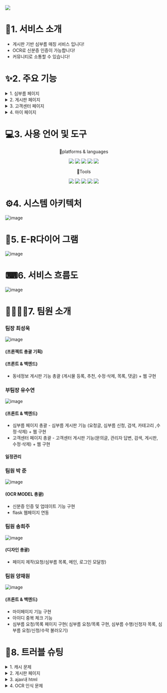 
<img src="https://capsule-render.vercel.app/api?type=wave&color=525C86&height=auto&width=auto&section=header&text=carrot%20whip&fontSize=90" />	

# 👀1. 서비스 소개
* 게시판 기반 심부름 매칭 서비스 입니다!
* OCR로 신분증 인증이 가능합니다!
* 커뮤니티로 소통할 수 있습니다!

# ✨2. 주요 기능
<details>
<summary>
1. 심부름 페이지
</summary>
	* 심부름 요청 등록<br>
	* 심부름 글 상세보기<br>
	* 심부름 글 검색 기능<br>
	* 심부름 카테고리<br>
	* 페이지 네이션<br>
	* 심부름 신청 기능<br>
	* 심부름 수정·삭제 기능
</details>

<details>
<summary>
2. 게시판 페이지
</summary>
심부름 요청 등록
	심부름 글 상세보기
	심부름 카테고리
	페이지네이션
</details>

<details>
<summary>
3. 고객센터 페이지
</summary>
	* 문의글 등록<br>
	* 문의글 글 상세보기<br>
	* 문의글 글 검색 기능<br>
	* 문의글 관리자 답변 기능<br>
   	* 페이지 네이션<br>
   	* 문의글 수정·삭제 기능
</details>

<details>
<summary>
4.  마이 페이지
</summary>
   토글 안 내용
</details>


# 💻3. 사용 언어 및 도구
<div align="center">
	<P>🎇platforms & languages </P>
	<img src="https://img.shields.io/badge/Java-007396?style=flat&logo=Java&logoColor=white" />
	<img src="https://img.shields.io/badge/HTML5-E34F26?style=flat&logo=HTML5&logoColor=white" />
	<img src="https://img.shields.io/badge/CSS3-1572B6?style=flat&logo=CSS3&logoColor=white" />
	<img src="https://img.shields.io/badge/oracle-F80000?style=flat&logo=oracle&logoColor=white"/>
	<img src="https://img.shields.io/badge/javascript-F7DF1E?style=flat&logo=javascript&logoColor=white"/>
</div>
<div align="center">
	<P>🔨Tools</P>
	<img src="https://img.shields.io/badge/eclipseide-525C86?style=flat&logo=eclipseide&logoColor=white"/>
	<img src="https://img.shields.io/badge/visualstudiocode-007ACC?style=flat&logo=visualstudiocode&logoColor=white"/>
	<img src="https://img.shields.io/badge/apachetomcat-F8DC75?style=flat&logo=apachetomcat&logoColor=white"/>
	<img src="https://img.shields.io/badge/github-181717?style=flat&logo=github&logoColor=white"/>
	<img src="https://img.shields.io/badge/python-776AB?style=flat&logo=python&logoColor=white"/>
</div>

# ⚙4. 시스템 아키텍처
![image](https://github.com/2023-SMHRD-IS-CLOUD-1/1stProject/assets/142488306/9572f985-d463-40de-8b96-3f39dd6ba167)

# 📜5. E-R다이어 그램
![image](https://github.com/2023-SMHRD-IS-CLOUD-1/1stProject/assets/142488306/9c42973f-e121-4e04-9131-96e4bac41623)

# ⌨6. 서비스 흐름도
![image](https://github.com/2023-SMHRD-IS-CLOUD-1/1stProject/assets/142488306/782209d1-23ee-4ff2-be25-ce8f2379296a)

# 👩‍💻👨‍💻7. 팀원 소개
### 팀장 최성욱
![image](https://github.com/2023-SMHRD-IS-CLOUD-1/1stProject/assets/142488306/df125952-8c3e-4480-afc4-7e377c95d282)
#### (프론젝트 총괄 기획)
#### (프론트 & 백엔드)
* 동네정보 게시판 기능 총괄 (게시물 등록, 추천, 수정·삭제, 목록, 댓글) + 웹 구현
### 부팀장 유수연
![image](https://github.com/2023-SMHRD-IS-CLOUD-1/1stProject/assets/142488306/e34b8c8c-c265-4020-916e-9bfc07aa7c8e)
#### (프론트 & 백엔드)
* 심부름 페이지 총괄 - 심부름 게시판 기능 (요청글, 심부름 신청, 검색, 카테고리 ,수정·삭제) + 웹 구현
* 고객센터 페이지 총괄 - 고객센터 게시판 기능(문의글, 관리자 답변, 검색, 게시판, 수정·삭제) + 웹 구현
#### 일정관리
### 팀원 박 준
![image](https://github.com/2023-SMHRD-IS-CLOUD-1/1stProject/assets/142488306/dd9d1c03-cc00-46f7-a3a0-4752aa645211)
#### (OCR MODEL 총괄)
* 신분증 인증 및 업데이트 기능 구현
* flask 웹페이지 연동

### 팀원 송희주
![image](https://github.com/2023-SMHRD-IS-CLOUD-1/1stProject/assets/142488306/3feb55a5-0f81-4a38-a583-fe714f1f10dc)
#### (디자인 총괄)
* 페이지 제작(요청/심부름 목록, 메인, 로그인 모달창)
### 팀원 양재원
![image](https://github.com/2023-SMHRD-IS-CLOUD-1/1stProject/assets/142488306/a6192689-3b08-4cc9-aab0-de8dd94f12bc)
#### (프론트 & 백엔드)
* 마이페이지 기능 구현
* 아이디 중복 체크 기능
* 심부름 요청/목록 페이지 구현( 심부름 요청/목록 구현, 심부름 수행/신청자 목록, 심부름 요청/신청/수락 불러오기)

# 🧨8. 트러블 슈팅
<details>
<summary>
  1. 캐시 문제
</summary>
   토글 안 내용
</details>

<details>
<summary>
  2. 게시판 페이지
</summary>
   검색 기능
</details>

<details>
<summary>
 3. ajax내 html
</summary>
   토글 안 내용
</details>

<details>
<summary>
  4. OCR 인식 문제
</summary>
   토글 안 내용
</details>

